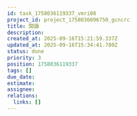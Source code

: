 ```yaml
---
id: task_1758036119337_vmri08
project_id: project_1758036096750_gcncrc
title: 閱讀
description: 
created_at: 2025-09-16T15:21:59.337Z
updated_at: 2025-09-16T15:34:41.780Z
status: done
priority: 3
position: 1758036119337
tags: []
due_date: 
estimate: 
assignee: 
relations:
  links: []
---
```





